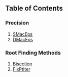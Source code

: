 ## Table of Contents

### Precision
1. [SMacEps](./SMacEps.md)
2. [DMacEps](./DMacEps.md)

### Root Finding Methods
1. [Bisection](./Bisection.md)
2. [FixPtIter](./FixPtIter.md)
